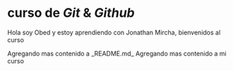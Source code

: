# curso de _Git_ & _Github_

Hola soy Obed y estoy aprendiendo con Jonathan Mircha, bienvenidos al curso

Agregando mas contenido a \_README.md\_
Agregando mas contenido a mi curso
